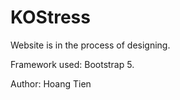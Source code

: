 # KOStress
Website is in the process of designing.

Framework used: Bootstrap 5.

Author: Hoang Tien
